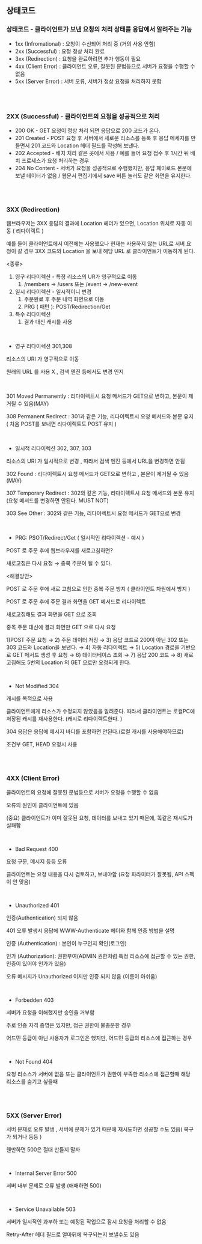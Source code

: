 ## 상태코드

### 상태코드 - 클라이언트가 보낸 요청의 처리 상태를 응답에서 알려주는 기능

- 1xx (Infromational) : 요청이 수신되어 처리 중 (거의 사용 안함)
- 2xx (Successful) : 요청 정상 처리 완료
- 3xx (Redirection) : 요청을 완료하려면 추가 행동이 필요
- 4xx (Client Error) : 클라이언트 오류, 잘못된 문법등으로 서버가 요청을 수행할 수 없음
- 5xx (Server Error) : 서버 오류, 서버가 정상 요청을 처리하지 못함

<br/>
<br/>

### 2XX (Successful) - 클라이언트의 요청을 성공적으로 처리

- 200 OK - GET 요청이 정상 처리 되면 응답으로 200 코드가 온다.
- 201 Created - POST 요청 후 서버에서 새로운 리소스를 등록 후 응답 메세지를 만들면서 201 코드와 Location 헤더 필드를 작성해 보낸다.
- 202 Accepted - 배치 처리 같은 곳에서 사용 / 예를 들어 요청 접수 후 1시간 뒤 배치 프로세스가 요청 처리하는 경우
- 204 No Content - 서버가 요청을 성공적으로 수행했지만, 응답 페이로드 본문에 보낼 데이터가 없음 / 웹문서 편집기에서 save 버튼 눌러도 같은 화면을 유지한다.

<br/>
<br/>

### 3XX (Redirection)

웹브라우저는 3XX 응답의 결과에 Location 헤더가 있으면, Location 위치로 자동 이동 ( 리다이렉트 )

예를 들어 클라이언트에서 이전에는 사용했으나 현재는 사용하지 않는 URL로 서버 요청이 갈 경우 3XX 코드와 Location 을 보내 해당 URL 로 클라이언트가 이동하게 된다.

<종류>

1. 영구 리다이렉션 - 특정 리소스의 UR가 영구적으로 이동
   1. /members → /users 또는 /event → /new-event
2. 일시 리다이렉션 - 일시적이니 변경
   1. 주문완료 후 주문 내역 화면으로 이동
   2. PRG ( 패턴 ): POST/Redirection/Get
3. 특수 리다이렉션
   1. 결과 대신 캐시를 사용

<br/>

- 영구 리다이렉션 301,308

리소스의 URI 가 영구적으로 이동

원래의 URL 를 사용 X , 검색 엔진 등에서도 변경 인지

<br/>

301 Moved Permanently : 리다이렉트시 요청 메서드가 GET으로 변하고, 본문이 제거될 수 있음(MAY)

308 Permanent Redirect : 301과 같은 기능, 리다이렉트시 요청 메서드와 본문 유지 ( 처음 POST를 보내면 리다이렉트도 POST 유지 )

<br/>

- 일시적 리다이렉션 302, 307, 303

리소스의 URI 가 일시적으로 변경 , 따라서 검색 엔진 등에서 URL을 변경하면 안됨

302 Found : 리다이렉트시 요청 메서드가 GET으로 변하고 , 본문이 제거될 수 있음(MAY)

307 Temporary Redirect : 302와 같은 기능, 리다이렉트시 요청 메서드와 본문 유지(요청 메서드를 변경하면 안된다. MUST NOT)

303 See Other : 302와 같은 기능, 리다이렉트시 요청 메서드가 GET으로 변경

<br/>

- PRG: PSOT/Redirect/Get ( 일시적인 리다이렉션 - 예시 )

POST 로 주문 후에 웹브라우저를 새로고침하면?

새로고침은 다시 요청 → 중복 주문이 될 수 있다.

<해결방안>

POST 로 주문 후에 새로 고침으로 인한 중복 주문 방지 ( 클라이언트 차원에서 방지 )

POST 로 주문 후에 주문 결과 화면을 GET 메서드로 리다이렉트

새로고침해도 결과 화면을 GET 으로 조회

중목 주문 대신에 결과 화면만 GET 으로 다시 요청

1)POST 주문 요청 → 2) 주문 데이터 저장 → 3) 응답 코드로 200이 아닌 302 또는 303 코드와 Location을 보낸다. → 4) 자동 리다이렉트 → 5) Location 경로을 기반으로 GET 메서드 생성 후 요청 → 6) 데이터베이스 조회 → 7) 응답 200 코드 → 8) 새로고침해도 5번의 Location 의 GET 으로만 요청되게 한다.

<br/>

- Not Modified 304

캐시를 목적으로 사용

클라이언트에게 리소스가 수정되지 않았음을 알려준다. 따라서 클라이언트는 로컬PC에 저장된 캐시를 재사용한다. (캐시로 리다이렉트한다. )

304 응답은 응답에 메시지 바디를 포함하면 안된다.(로컬 캐시를 사용해야하므로)

조건부 GET, HEAD 요청시 사용

<br/>
<br/>

### 4XX (Client Error)

클라이언트의 요청에 잘못된 문법등으로 서버가 요청을 수행할 수 없음

오류의 원인이 클라이언트에 있음

(중요) 클라이언트가 이미 잘못된 요청, 데이터를 보내고 있기 때문에, 똑같은 재시도가 실패함

<br/>

- Bad Request 400

요청 구문, 메시지 등등 오류

클라이언트는 요청 내용을 다시 검토하고, 보내야함 (요청 파라미터가 잘못됨, API 스펙이 안 맞음)

<br/>

- Unauthorized 401

인증(Authentication) 되지 않음

401 오류 발생시 응답에 WWW-Authenticate 헤더와 함께 인증 방법을 설명

인증 (Authentication) : 본인이 누구인지 확인(로그인)

인가 (Authorization): 권한부여(ADMIN 권한처럼 특정 리소스에 접근할 수 있는 권한, 인증이 있어야 인가가 있음)

오류 메시지가 Unauthorized 이지만 인증 되지 않음 (이름이 아쉬움)

<br/>

- Forbedden 403

서버가 요청을 이해했지만 승인을 거부함

주로 인증 자격 증명은 있지만, 접근 권한이 불충분한 경우

어드민 등급이 아닌 사용자가 로그인은 했지만, 어드민 등급의 리소스에 접근하는 경우

<br/>

- Not Found 404

요청 리소스가 서버에 없음 또는 클라이언트가 권한이 부족한 리소스에 접근할때 해당 리소스를 숨기고 싶을때

<br/>
<br/>

### 5XX (Server Error)

서버 문제로 오류 발생 , 서버에 문제가 있기 때문에 재시도하면 성공할 수도 있음( 복구가 되거나 등등 )

웬만하면 500은 절대 만들지 말자

<br/>

- Internal Server Error 500

서버 내부 문제로 오류 발생 (애매하면 500)

<br/>

- Service Unavailable 503

서버가 일시적인 과부하 또는 예정된 작업으로 잠시 요청을 처리할 수 없음

Retry-After 헤더 필드로 얼마뒤에 복구되는지 보낼수도 있음
